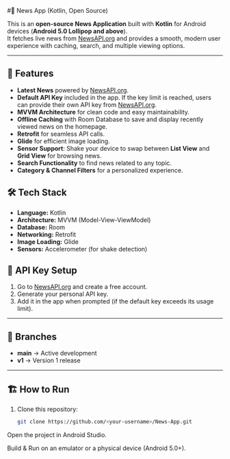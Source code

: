 #📰 News App (Kotlin, Open Source)

This is an **open-source News Application** built with **Kotlin** for Android devices (**Android 5.0 Lollipop and above**).  
It fetches live news from [NewsAPI.org](https://newsapi.org) and provides a smooth, modern user experience with caching, search, and multiple viewing options.

---

## 🚀 Features

- **Latest News** powered by [NewsAPI.org](https://newsapi.org).  
- **Default API Key** included in the app. If the key limit is reached, users can provide their own API key from [NewsAPI.org](https://newsapi.org).  
- **MVVM Architecture** for clean code and easy maintainability.  
- **Offline Caching** with Room Database to save and display recently viewed news on the homepage.  
- **Retrofit** for seamless API calls.  
- **Glide** for efficient image loading.  
- **Sensor Support**: Shake your device to swap between **List View** and **Grid View** for browsing news.  
- **Search Functionality** to find news related to any topic.  
- **Category & Channel Filters** for a personalized experience.  





## 🛠️ Tech Stack

- **Language:** Kotlin  
- **Architecture:** MVVM (Model-View-ViewModel)  
- **Database:** Room  
- **Networking:** Retrofit  
- **Image Loading:** Glide  
- **Sensors:** Accelerometer (for shake detection)  


## 🔑 API Key Setup

1. Go to [NewsAPI.org](https://newsapi.org) and create a free account.  
2. Generate your personal API key.  
3. Add it in the app when prompted (if the default key exceeds its usage limit).  

---

## 🌱 Branches

- **main** → Active development  
- **v1** → Version 1 release  

---

## 🏗️ How to Run

1. Clone this repository:  
   ```bash
   git clone https://github.com/<your-username>/News-App.git
Open the project in Android Studio.

Build & Run on an emulator or a physical device (Android 5.0+).

